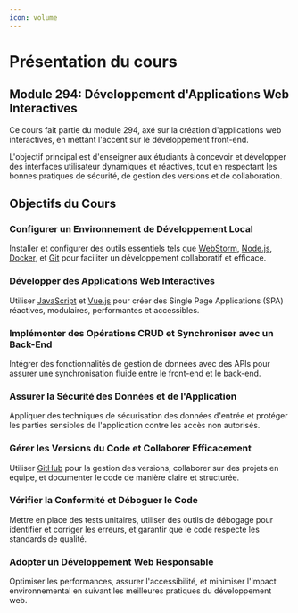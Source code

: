 ```yaml
---
icon: volume
---
```


# Présentation du cours

## Module 294: Développement d'Applications Web Interactives

Ce cours fait partie du module 294, axé sur la création d'applications web interactives, en mettant l'accent sur le développement front-end.

L'objectif principal est d'enseigner aux étudiants à concevoir et développer des interfaces utilisateur dynamiques et réactives, tout en respectant les bonnes pratiques de sécurité, de gestion des versions et de collaboration.

## Objectifs du Cours

### Configurer un Environnement de Développement Local

Installer et configurer des outils essentiels tels que [WebStorm](https://www.jetbrains.com/webstorm/), [Node.js](https://nodejs.org/), [Docker](https://www.docker.com/), et [Git](https://git-scm.com/) pour faciliter un développement collaboratif et efficace.

### Développer des Applications Web Interactives

Utiliser [JavaScript](https://developer.mozilla.org/fr/docs/Web/JavaScript) et [Vue.js](https://vuejs.org/) pour créer des Single Page Applications (SPA) réactives, modulaires, performantes et accessibles.

### Implémenter des Opérations CRUD et Synchroniser avec un Back-End

Intégrer des fonctionnalités de gestion de données avec des APIs pour assurer une synchronisation fluide entre le front-end et le back-end.

### Assurer la Sécurité des Données et de l'Application

Appliquer des techniques de sécurisation des données d'entrée et protéger les parties sensibles de l'application contre les accès non autorisés.

### Gérer les Versions du Code et Collaborer Efficacement

Utiliser [GitHub](https://github.com/) pour la gestion des versions, collaborer sur des projets en équipe, et documenter le code de manière claire et structurée.

### Vérifier la Conformité et Déboguer le Code

Mettre en place des tests unitaires, utiliser des outils de débogage pour identifier et corriger les erreurs, et garantir que le code respecte les standards de qualité.

### Adopter un Développement Web Responsable

Optimiser les performances, assurer l'accessibilité, et minimiser l'impact environnemental en suivant les meilleures pratiques du développement web.
